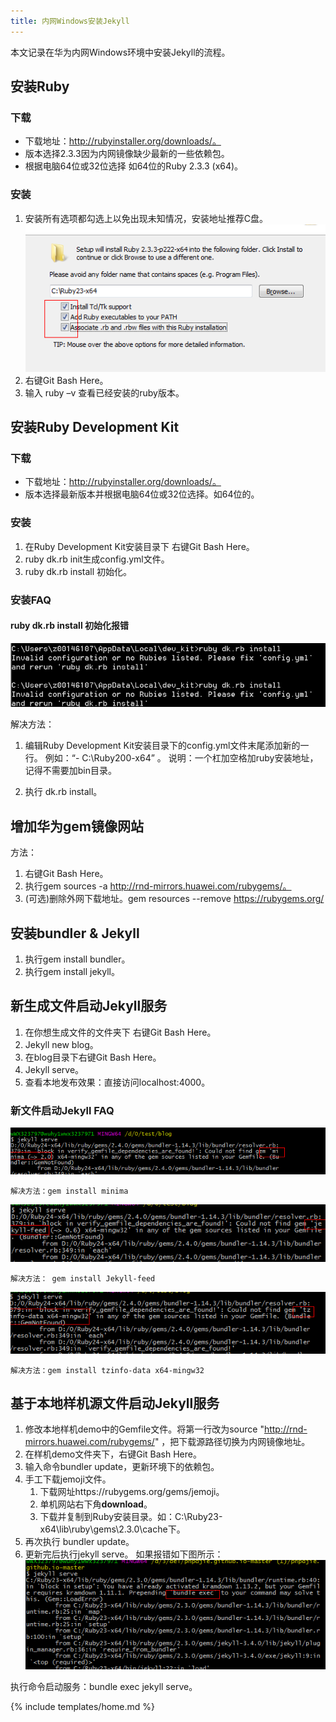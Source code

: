```yaml
---
title: 内网Windows安装Jekyll
---
```

本文记录在华为内网Windows环境中安装Jekyll的流程。

## 安装Ruby

### 下载

- 下载地址：http://rubyinstaller.org/downloads/。
- 版本选择2.3.3因为内网镜像缺少最新的一些依赖包。
- 根据电脑64位或32位选择 如64位的Ruby 2.3.3 (x64)。

### 安装

1. 安装所有选项都勾选上以免出现未知情况，安装地址推荐C盘。
    ![Links](/images/docs/guides/jekyll/image001.png)
2. 右键Git Bash Here。
3. 输入 ruby –v 查看已经安装的ruby版本。

## 安装Ruby Development Kit
### 下载
- 下载地址：http://rubyinstaller.org/downloads/。
- 版本选择最新版本并根据电脑64位或32位选择。如64位的。

### 安装
1. 在Ruby Development Kit安装目录下 右键Git Bash Here。
2. ruby dk.rb init生成config.yml文件。
3. ruby dk.rb install 初始化。

### 安装FAQ
#### ruby dk.rb install 初始化报错
![Links](/images/docs/guides/jekyll/image003.png)

解决方法：
1. 编辑Ruby Development Kit安装目录下的config.yml文件末尾添加新的一行。
    例如：“- C:\Ruby200-x64” 。
    说明：一个杠加空格加ruby安装地址，记得不需要加bin目录。

2. 执行 dk.rb install。

## 增加华为gem镜像网站
方法：
1. 右键Git Bash Here。
2. 执行gem sources -a http://rnd-mirrors.huawei.com/rubygems/。
3. (可选)删除外网下载地址。gem resources --remove https://rubygems.org/

## 安装bundler & Jekyll
1. 执行gem install bundler。
2. 执行gem install jekyll。

## 新生成文件启动Jekyll服务
1. 在你想生成文件的文件夹下 右键Git Bash Here。
2. Jekyll new blog。
3. 在blog目录下右键Git Bash Here。
4. Jekyll serve。
5. 查看本地发布效果：直接访问localhost:4000。

### 新文件启动Jekyll FAQ
![Links](/images/docs/guides/jekyll/image005.png)

    解决方法：gem install minima
![Links](/images/docs/guides/jekyll/image007.png)

    解决方法： gem install Jekyll-feed
![Links](/images/docs/guides/jekyll/image009.png)

    解决方法：gem install tzinfo-data x64-mingw32

## 基于本地样机源文件启动Jekyll服务
1. 修改本地样机demo中的Gemfile文件。将第一行改为source "http://rnd-mirrors.huawei.com/rubygems/" ，把下载源路径切换为内网镜像地址。
2. 在样机demo文件夹下，右键Git Bash Here。
2. 输入命令bundler update，更新环境下的依赖包。
3. 手工下载jemoji文件。
    1. 下载网址https://rubygems.org/gems/jemoji。
    2. 单机网站右下角**download**。
    3. 下载并复制到Ruby安装目录。如：C:\Ruby23-x64\lib\ruby\gems\2.3.0\cache下。
4. 再次执行 bundler update。
5. 更新完后执行jekyll serve。
如果报错如下图所示：
   ![Links](/images/docs/guides/jekyll/image015.png)
   
执行命令启动服务：bundle exec jekyll serve。

{% include templates/home.md %} 
  





